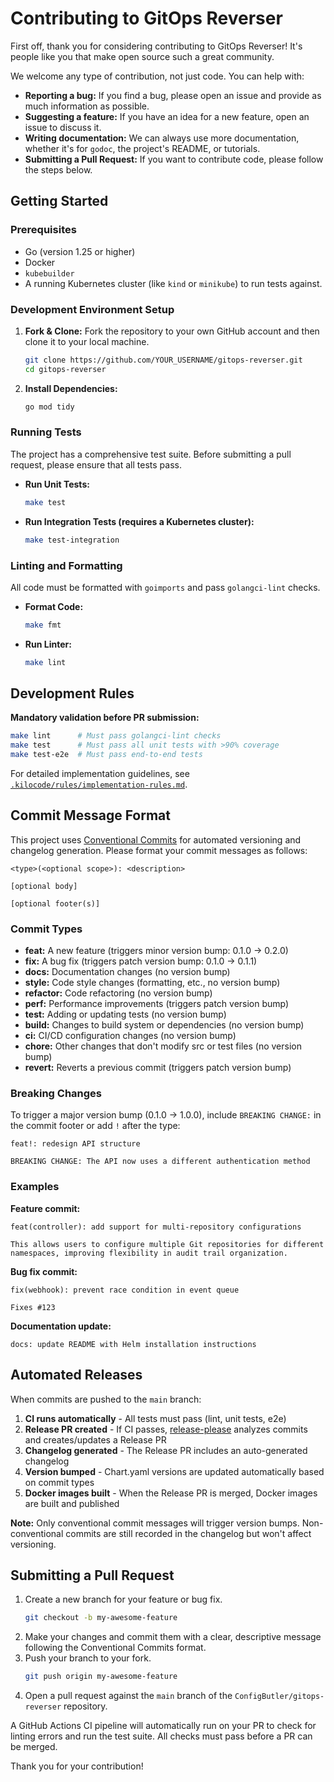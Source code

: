 # Contributing to GitOps Reverser

First off, thank you for considering contributing to GitOps Reverser! It's people like you that make open source such a great community.

We welcome any type of contribution, not just code. You can help with:

*   **Reporting a bug:** If you find a bug, please open an issue and provide as much information as possible.
*   **Suggesting a feature:** If you have an idea for a new feature, open an issue to discuss it.
*   **Writing documentation:** We can always use more documentation, whether it's for `godoc`, the project's README, or tutorials.
*   **Submitting a Pull Request:** If you want to contribute code, please follow the steps below.

## Getting Started

### Prerequisites

*   Go (version 1.25 or higher)
*   Docker
*   `kubebuilder`
*   A running Kubernetes cluster (like `kind` or `minikube`) to run tests against.

### Development Environment Setup

1.  **Fork & Clone:** Fork the repository to your own GitHub account and then clone it to your local machine.

    ```sh
    git clone https://github.com/YOUR_USERNAME/gitops-reverser.git
    cd gitops-reverser
    ```

2.  **Install Dependencies:**

    ```sh
    go mod tidy
    ```

### Running Tests

The project has a comprehensive test suite. Before submitting a pull request, please ensure that all tests pass.

*   **Run Unit Tests:**
    ```sh
    make test
    ```

*   **Run Integration Tests (requires a Kubernetes cluster):**
    ```sh
    make test-integration
    ```

### Linting and Formatting

All code must be formatted with `goimports` and pass `golangci-lint` checks.

*   **Format Code:**
    ```sh
    make fmt
    ```

*   **Run Linter:**
    ```sh
    make lint
    ```

## Development Rules

**Mandatory validation before PR submission:**

```bash
make lint      # Must pass golangci-lint checks
make test      # Must pass all unit tests with >90% coverage
make test-e2e  # Must pass end-to-end tests
```

For detailed implementation guidelines, see [`.kilocode/rules/implementation-rules.md`](.kilocode/rules/implementation-rules.md).

## Commit Message Format

This project uses [Conventional Commits](https://www.conventionalcommits.org/) for automated versioning and changelog generation. Please format your commit messages as follows:

```
<type>(<optional scope>): <description>

[optional body]

[optional footer(s)]
```

### Commit Types

- **feat:** A new feature (triggers minor version bump: 0.1.0 → 0.2.0)
- **fix:** A bug fix (triggers patch version bump: 0.1.0 → 0.1.1)
- **docs:** Documentation changes (no version bump)
- **style:** Code style changes (formatting, etc., no version bump)
- **refactor:** Code refactoring (no version bump)
- **perf:** Performance improvements (triggers patch version bump)
- **test:** Adding or updating tests (no version bump)
- **build:** Changes to build system or dependencies (no version bump)
- **ci:** CI/CD configuration changes (no version bump)
- **chore:** Other changes that don't modify src or test files (no version bump)
- **revert:** Reverts a previous commit (triggers patch version bump)

### Breaking Changes

To trigger a major version bump (0.1.0 → 1.0.0), include `BREAKING CHANGE:` in the commit footer or add `!` after the type:

```
feat!: redesign API structure

BREAKING CHANGE: The API now uses a different authentication method
```

### Examples

**Feature commit:**
```
feat(controller): add support for multi-repository configurations

This allows users to configure multiple Git repositories for different
namespaces, improving flexibility in audit trail organization.
```

**Bug fix commit:**
```
fix(webhook): prevent race condition in event queue

Fixes #123
```

**Documentation update:**
```
docs: update README with Helm installation instructions
```

## Automated Releases

When commits are pushed to the `main` branch:

1. **CI runs automatically** - All tests must pass (lint, unit tests, e2e)
2. **Release PR created** - If CI passes, [release-please](https://github.com/googleapis/release-please) analyzes commits and creates/updates a Release PR
3. **Changelog generated** - The Release PR includes an auto-generated changelog
4. **Version bumped** - Chart.yaml versions are updated automatically based on commit types
5. **Docker images built** - When the Release PR is merged, Docker images are built and published

**Note:** Only conventional commit messages will trigger version bumps. Non-conventional commits are still recorded in the changelog but won't affect versioning.

## Submitting a Pull Request

1.  Create a new branch for your feature or bug fix.
    ```sh
    git checkout -b my-awesome-feature
    ```
2.  Make your changes and commit them with a clear, descriptive message following the Conventional Commits format.
3.  Push your branch to your fork.
    ```sh
    git push origin my-awesome-feature
    ```
4.  Open a pull request against the `main` branch of the `ConfigButler/gitops-reverser` repository.

A GitHub Actions CI pipeline will automatically run on your PR to check for linting errors and run the test suite. All checks must pass before a PR can be merged.

Thank you for your contribution!
